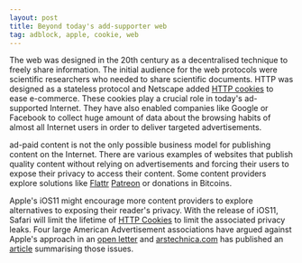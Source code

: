 ```yaml
---
layout: post
title: Beyond today's add-supporter web
tag: adblock, apple, cookie, web
---
```


The web was designed in the 20th century as a decentralised technique to
freely share information. The initial audience for the web protocols were
scientific researchers who needed to share scientific documents. HTTP
was designed as a stateless protocol and Netscape added [HTTP cookies](https://en.wikipedia.org/wiki/HTTP_cookie) to ease e-commerce. These cookies play
a crucial role in today's ad-supported Internet. They have also enabled
companies like Google or Facebook to collect huge amount of data about the
browsing habits of almost all Internet users in order to deliver targeted
advertisements.

ad-paid content is not the only possible business model for publishing
content on the Internet. There are various examples of websites that publish
quality content without relying on advertisements and forcing their users
to expose their privacy to access their content. Some content providers
explore solutions like [Flattr](https://flattr.com) [Patreon](https://www.patreon.com/) or donations in Bitcoins.

Apple's iOS11 might encourage more content providers to explore alternatives
to exposing their reader's privacy. With the release of iOS11, Safari will
limit the lifetime of [HTTP Cookies](https://en.wikipedia.org/wiki/HTTP_cookie) to limit the associated privacy leaks. Four large American Advertisement
associations have argued against Apple's approach in an [open letter](http://www.prnewswire.com/news-releases/major-ad-trade-groups-release-joint-letter-outlining-deep-concerns-over-cookie-handling-functionality-of-apples-safari-11-browser-300519829.html) and [arstechnica.com](https://arstechnica.com) has 
published an [article](http://www.prnewswire.com/news-releases/major-ad-trade-groups-release-joint-letter-outlining-deep-concerns-over-cookie-handling-functionality-of-apples-safari-11-browser-300519829.html) summarising those issues.
